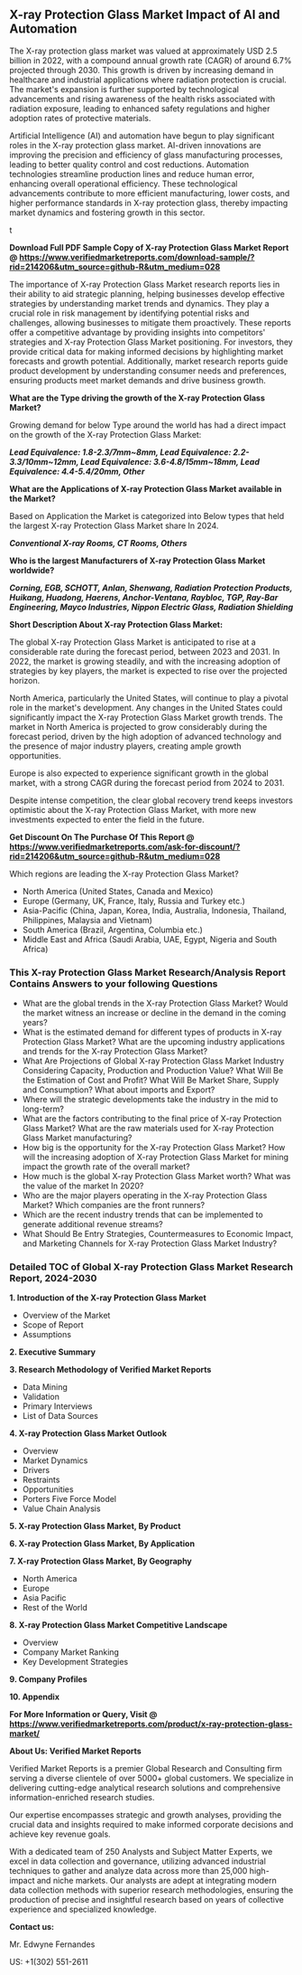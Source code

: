 <h2>X-ray Protection Glass Market Impact of AI and Automation</h2><p>The X-ray protection glass market was valued at approximately USD 2.5 billion in 2022, with a compound annual growth rate (CAGR) of around 6.7% projected through 2030. This growth is driven by increasing demand in healthcare and industrial applications where radiation protection is crucial. The market's expansion is further supported by technological advancements and rising awareness of the health risks associated with radiation exposure, leading to enhanced safety regulations and higher adoption rates of protective materials.</p><p>Artificial Intelligence (AI) and automation have begun to play significant roles in the X-ray protection glass market. AI-driven innovations are improving the precision and efficiency of glass manufacturing processes, leading to better quality control and cost reductions. Automation technologies streamline production lines and reduce human error, enhancing overall operational efficiency. These technological advancements contribute to more efficient manufacturing, lower costs, and higher performance standards in X-ray protection glass, thereby impacting market dynamics and fostering growth in this sector.</p>t</p><p id="" class=""><strong>Download Full PDF Sample Copy of X-ray Protection Glass Market Report @ <a href="https://www.verifiedmarketreports.com/download-sample/?rid=214206&utm_source=github-R&utm_medium=028" target="_blank">https://www.verifiedmarketreports.com/download-sample/?rid=214206&utm_source=github-R&utm_medium=028</a></strong></p><p>The importance of&nbsp;X-ray Protection Glass Market research reports lies in their ability to aid strategic planning, helping businesses develop effective strategies by understanding market trends and dynamics. They play a crucial role in risk management by identifying potential risks and challenges, allowing businesses to mitigate them proactively. These reports offer a competitive advantage by providing insights into competitors' strategies and X-ray Protection Glass Market positioning. For investors, they provide critical data for making informed decisions by highlighting market forecasts and growth potential. Additionally, market research reports guide product development by understanding consumer needs and preferences, ensuring products meet market demands and drive business growth.</p><p><strong>What are the&nbsp;Type driving the growth of the X-ray Protection Glass Market?</strong></p><p id="" class="">Growing demand for below Type around the world has had a direct impact on the growth of the X-ray Protection Glass Market:</p><em><strong>Lead Equivalence: 1.8-2.3/7mm~8mm, Lead Equivalence: 2.2-3.3/10mm~12mm, Lead Equivalence: 3.6-4.8/15mm~18mm, Lead Equivalence: 4.4-5.4/20mm, Other</strong></em></p><strong>What are the&nbsp;Applications&nbsp;of X-ray Protection Glass Market available in the Market?</strong></p><p id="" class="">Based on Application the Market is categorized into Below types that held the largest X-ray Protection Glass Market share In 2024.</p><em><strong>Conventional X-ray Rooms, CT Rooms, Others</strong></em></p><strong>Who is the largest Manufacturers of X-ray Protection Glass Market worldwide?</strong></p><p><em><strong>Corning, EGB, SCHOTT, Anlan, Shenwang, Radiation Protection Products, Huikang, Huadong, Haerens, Anchor-Ventana, Raybloc, TGP, Ray-Bar Engineering, Mayco Industries, Nippon Electric Glass, Radiation Shielding</strong></em></p><p id="" class=""><strong>Short Description About X-ray Protection Glass Market:</strong></p><p>The global X-ray Protection Glass Market is anticipated to rise at a considerable rate during the forecast period, between 2023 and 2031. In 2022, the market is growing steadily, and with the increasing adoption of strategies by key players, the market is expected to rise over the projected horizon.</p><p>North America, particularly the United States, will continue to play a pivotal role in the market's development. Any changes in the United States could significantly impact the X-ray Protection Glass Market growth trends. The market in North America is projected to grow considerably during the forecast period, driven by the high adoption of advanced technology and the presence of major industry players, creating ample growth opportunities.</p><p>Europe is also expected to experience significant growth in the global market, with a strong CAGR during the forecast period from 2024 to 2031.</p><p>Despite intense competition, the clear global recovery trend keeps investors optimistic about the X-ray Protection Glass Market, with more new investments expected to enter the field in the future.</p><p id="" class=""><strong>Get Discount On The Purchase Of This Report @ <a href="https://www.verifiedmarketreports.com/ask-for-discount/?rid=214206&utm_source=github-R&utm_medium=028" target="_blank">https://www.verifiedmarketreports.com/ask-for-discount/?rid=214206&utm_source=github-R&utm_medium=028</a></strong></p>Which regions are leading the X-ray Protection Glass Market?</p><ul><li>North America (United States, Canada and Mexico)</li><li>Europe (Germany, UK, France, Italy, Russia and Turkey etc.)</li><li>Asia-Pacific (China, Japan, Korea, India, Australia, Indonesia, Thailand, Philippines, Malaysia and Vietnam)</li><li>South America (Brazil, Argentina, Columbia etc.)</li><li>Middle East and Africa (Saudi Arabia, UAE, Egypt, Nigeria and South Africa)</li></ul><h3 id="" class="">This X-ray Protection Glass Market Research/Analysis Report Contains Answers to your following Questions</h3><ul><li>What are the global trends in the X-ray Protection Glass Market? Would the market witness an increase or decline in the demand in the coming years?</li><li>What is the estimated demand for different types of products in X-ray Protection Glass Market? What are the upcoming industry applications and trends for the X-ray Protection Glass Market?</li><li>What Are Projections of Global X-ray Protection Glass Market Industry Considering Capacity, Production and Production Value? What Will Be the Estimation of Cost and Profit? What Will Be Market Share, Supply and Consumption? What about imports and Export?</li><li>Where will the strategic developments take the industry in the mid to long-term?</li><li>What are the factors contributing to the final price of X-ray Protection Glass Market? What are the raw materials used for X-ray Protection Glass Market manufacturing?</li><li>How big is the opportunity for the X-ray Protection Glass Market? How will the increasing adoption of X-ray Protection Glass Market for mining impact the growth rate of the overall market?</li><li>How much is the global X-ray Protection Glass Market worth? What was the value of the market In 2020?</li><li>Who are the major players operating in the X-ray Protection Glass Market? Which companies are the front runners?</li><li>Which are the recent industry trends that can be implemented to generate additional revenue streams?</li><li>What Should Be Entry Strategies, Countermeasures to Economic Impact, and Marketing Channels for X-ray Protection Glass Market Industry?</li></ul><h3 id="" class="">Detailed TOC of Global X-ray Protection Glass Market Research Report, 2024-2030</h3><p id="" class=""><strong>1. Introduction of the X-ray Protection Glass Market</strong></p><ul><li>Overview of the Market</li><li>Scope of Report</li><li>Assumptions</li></ul><p id="" class=""><strong>2. Executive Summary</strong></p><p id="" class=""><strong>3. Research Methodology of Verified Market Reports</strong></p><ul><li>Data Mining</li><li>Validation</li><li>Primary Interviews</li><li>List of Data Sources</li></ul><p id="" class=""><strong>4. X-ray Protection Glass Market Outlook</strong></p><ul><li>Overview</li><li>Market Dynamics</li><li>Drivers</li><li>Restraints</li><li>Opportunities</li><li>Porters Five Force Model</li><li>Value Chain Analysis</li></ul><p id="" class=""><strong>5. X-ray Protection Glass Market, By Product</strong></p><p id="" class=""><strong>6. X-ray Protection Glass Market, By Application</strong></p><p id="" class=""><strong>7. X-ray Protection Glass Market, By Geography</strong></p><ul><li>North America</li><li>Europe</li><li>Asia Pacific</li><li>Rest of the World</li></ul><p id="" class=""><strong>8. X-ray Protection Glass Market Competitive Landscape</strong></p><ul><li>Overview</li><li>Company Market Ranking</li><li>Key Development Strategies</li></ul><p id="" class=""><strong>9. Company Profiles</strong></p><p id="" class=""><strong>10. Appendix</strong></p><p id="" class=""><strong>For More Information or Query, Visit @ <a href="https://www.verifiedmarketreports.com/product/x-ray-protection-glass-market/" target="_blank">https://www.verifiedmarketreports.com/product/x-ray-protection-glass-market/</a></strong></p><p id="" class=""><strong>About Us: Verified Market Reports</strong></p><p id="" class="">Verified Market Reports is a premier Global Research and Consulting firm serving a diverse clientele of over 5000+ global customers. We specialize in delivering cutting-edge analytical research solutions and comprehensive information-enriched research studies.</p><p id="" class="">Our expertise encompasses strategic and growth analyses, providing the crucial data and insights required to make informed corporate decisions and achieve key revenue goals.</p><p id="" class="">With a dedicated team of 250 Analysts and Subject Matter Experts, we excel in data collection and governance, utilizing advanced industrial techniques to gather and analyze data across more than 25,000 high-impact and niche markets. Our analysts are adept at integrating modern data collection methods with superior research methodologies, ensuring the production of precise and insightful research based on years of collective experience and specialized knowledge.</p><p id="" class=""><strong>Contact us:</strong></p><p id="" class="">Mr. Edwyne Fernandes</p><p id="" class="">US: +1(302) 551-2611</p>